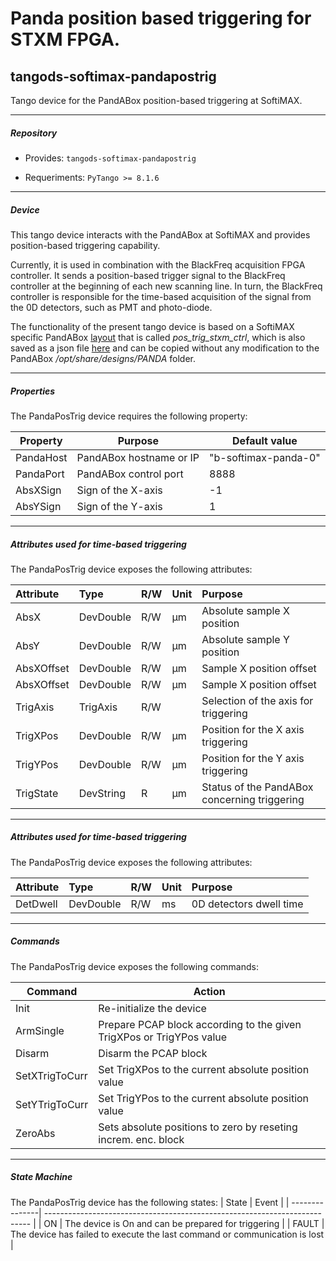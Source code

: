 # Panda position based triggering for STXM FPGA.

## tangods-softimax-pandapostrig


Tango device for the PandABox position-based triggering at SoftiMAX.


____________________________________________________________________________

##### Repository


- Provides: `tangods-softimax-pandapostrig`

- Requeriments: `PyTango >= 8.1.6`


____________________________________________________________________________

##### Device

This tango device interacts with the PandABox at SoftiMAX and provides position-based triggering capability.

Currently, it is used in combination with the BlackFreq acquisition FPGA controller. It sends a position-based trigger signal to the BlackFreq controller at the beginning of each new scanning line. In turn, the BlackFreq controller is responsible for the time-based acquisition of the signal from the 0D detectors, such as PMT and photo-diode.

The functionality of the present tango device is based on a SoftiMAX specific PandABox [layout](../config/panda_layout.png) that is called _pos_trig_stxm_ctrl_, which is also saved as a json file [here](../config/pos_trig_stxm_ctrl.json) and can be copied without any modification to the PandABox _/opt/share/designs/PANDA_ folder.

____________________________________________________________________________

##### Properties

The PandaPosTrig device requires the following property:

| Property  | Purpose                 | Default value        |
| --------- | ----------------------- | -------------------- |
| PandaHost | PandABox hostname or IP | "b-softimax-panda-0" |
| PandaPort | PandABox control port   | 8888                 |
| AbsXSign  | Sign of the X-axis      | -1                   |
| AbsYSign  | Sign of the Y-axis      | 1                    |

____________________________________________________________________________

##### Attributes used for time-based triggering

The PandaPosTrig device exposes the following attributes:

|   Attribute  |    Type   |  R/W | Unit | Purpose                                      |
|:------------ |:----------|:---- |:---- |:-------------------------------------------- |
| AbsX         | DevDouble | R/W  | µm   | Absolute sample X position                   |
| AbsY         | DevDouble | R/W  | µm   | Absolute sample Y position                   |
| AbsXOffset   | DevDouble | R/W  | µm   | Sample X position offset                     |
| AbsXOffset   | DevDouble | R/W  | µm   | Sample X position offset                     |
| TrigAxis     | TrigAxis  | R/W  |      | Selection of the axis for triggering         |
| TrigXPos     | DevDouble | R/W  | µm   | Position for the X axis triggering           |
| TrigYPos     | DevDouble | R/W  | µm   | Position for the Y axis triggering           |
| TrigState    | DevString |  R   | µm   | Status of the PandABox concerning triggering |

____________________________________________________________________________

##### Attributes used for time-based triggering

The PandaPosTrig device exposes the following attributes:

|   Attribute  |    Type   |  R/W | Unit | Purpose                                      |
|:------------ |:----------|:---- |:---- |:-------------------------------------------- |
| DetDwell     | DevDouble | R/W  | ms   | 0D detectors dwell time                      |

____________________________________________________________________________

##### Commands

The PandaPosTrig device exposes the following commands:

| Command        | Action                                                               |
| ---------------| -------------------------------------------------------------------- |
| Init           | Re-initialize the device                                             |
| ArmSingle      | Prepare PCAP block according to the given TrigXPos or TrigYPos value |
| Disarm         | Disarm the PCAP block                                                |
| SetXTrigToCurr | Set TrigXPos to the current absolute position value                  |
| SetYTrigToCurr | Set TrigYPos to the current absolute position value                  |
| ZeroAbs        | Sets absolute positions to zero by reseting increm. enc. block       |


____________________________________________________________________________

##### State Machine

The PandaPosTrig device has the following states:
| State          | Event                                                                      |
| ---------------| -------------------------------------------------------------------------- |
| ON             | The device is On and can be prepared for triggering                        |
| FAULT          | The device has failed to execute the last command or communication is lost |
